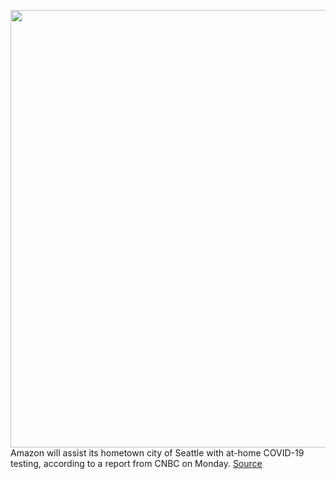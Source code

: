 <img src='https://cdn.vox-cdn.com/thumbor/-LF4b8ihjTH8zK__IAl6SKpomDI=/0x0:3456x2304/1200x800/filters:focal(1452x876:2004x1428)/cdn.vox-cdn.com/uploads/chorus_image/image/66544505/1207568887.jpg.0.jpg' width='700px' /><br/>
Amazon will assist its hometown city of Seattle with at-home COVID-19 testing, according to a report from CNBC on Monday.
<a href='https://www.theverge.com/2020/3/23/21191735/amazon-seattle-coronavirus-covid-19-testing-kits-flu-study-bill-gates-foundation'> Source <a/>